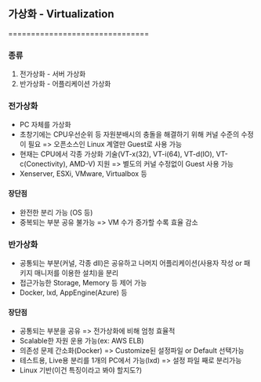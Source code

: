 ## 가상화 - Virtualization
===============================
### 종류
1. 전가상화 - 서버 가상화
2. 반가상화 - 어플리케이션 가상화

### 전가상화
* PC 자체를 가상화
* 초창기에는 CPU우선순위 등 자원분배시의 충돌을 해결하기 위해 커널 수준의 수정이 필요 => 오픈소스인 Linux 계열만 Guest로 사용 가능
* 현재는 CPU에서 각종 가상화 기술(VT-x(32), VT-i(64), VT-d(IO), VT-c(Conectivity), AMD-V) 지원 => 별도의 커널 수정없이 Guest 사용 가능
* Xenserver, ESXi, VMware, Virtualbox 등

#### 장단점
* 완전한 분리 가능 (OS 등)
* 중복되는 부분 공유 불가능 => VM 수가 증가할 수록 효율 감소

### 반가상화
* 공통되는 부분(커널, 각종 dll)은 공유하고 나머지 어플리케이션(사용자 작성 or 패키지 매니저를 이용한 설치)을 분리
* 접근가능한 Storage, Memory 등 제어 가능
* Docker, lxd, AppEngine(Azure) 등

#### 장단점
* 공통되는 부분을 공유 => 전가상화에 비해 엄청 효율적
* Scalable한 자원 운용 가능(ex: AWS ELB)
* 의존성 문제 간소화(Docker) => Customize된 설정파일 or Default 선택가능
* 테스트용, Live용 분리를 1개의 PC에서 가능(lxd) => 설정 파일 째로 분리가능
* Linux 기반(이건 특징이라고 봐야 할지도?)